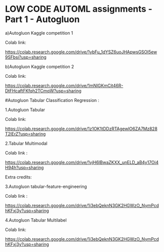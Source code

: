# LOW CODE AUTOML assignments - Part 1 - Autogluon

a)Autogluon Kaggle competition  1

Colab link: 

https://colab.research.google.com/drive/1ybFu_1dYSZ6uoJHApwsGSOI5ew9SFbsi?usp=sharing

b)Autogluon Kaggle competition  2

Colab link:

https://colab.research.google.com/drive/1mNIGKmCit46R-DtFHcaftFKfqh2TCmqW?usp=sharing




#Autogluon Tabular Classification Regression :

1.Autogluon Tabular

Colab link:

https://colab.research.google.com/drive/1z1OK1tDDzRTAgewlO6ZA7Mz828T2lErZ?usp=sharing

2.Tabular Multimodal

Colab link :  

https://colab.research.google.com/drive/1vjH6lBwaZKXX_unELD_aB4y17Oi4H94h?usp=sharing


Extra credits:

3.Autogluon tabular-feature-engineering
   
Colab link :

https://colab.research.google.com/drive/1i3ebQeknN3GK2HGWzO_NymPcdhKFxj3y?usp=sharing

4.Autogluon Tabular Multilabel

Colab link: 

https://colab.research.google.com/drive/1i3ebQeknN3GK2HGWzO_NymPcdhKFxj3y?usp=sharing


